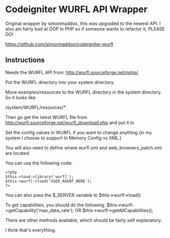Codeigniter WURFL API Wrapper
=============================

Original wrapper by simonmaddox, this was upgraded to the newest API. I also am fairly bad at OOP in PHP so if someone wants to refactor it, PLEASE DO!

https://github.com/simonmaddox/codeigniter-wurfl

Instructions
------------
Needs the WURFL API from:
http://wurfl.sourceforge.net/nphp/

Put the WURFL directory into your system directory.

Move examples/resources to the WURFL directory in the system directory. So it looks like

/system/WURFL/resources/*

Then go get the latest WURFL file from http://wurfl.sourceforge.net/wurfl_download.php and put it in 

Set the config values in WURFL if you want to change anything (in my system I choose to support In Memory Config vs XML.)

You will also need to define where wurfl.xml and
web_browsers_patch.xml are located.

You can use the following code:

	<?php
	$this->load->library('wurfl');
	$this->wurfl->load('USER_AGENT_HERE');
	?>

You can also pass the $_SERVER variable to $this->wurfl->load()

To get capabilities, you should do the following:
	$this->wurfl->getCapability('max_data_rate');
OR
	$this->wurfl->getAllCapabilities();

There are other methods available, which should be 
fairly self explanatory.

I think that's everything.
